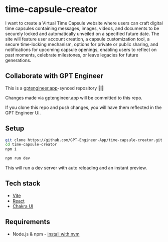 # time-capsule-creator

I want to create a Virtual Time Capsule website where users can craft digital time capsules containing messages, images, videos, and documents to be securely locked and automatically unveiled on a specified future date. The site will feature user account creation, a capsule customization tool, a secure time-locking mechanism, options for private or public sharing, and notifications for upcoming capsule openings, enabling users to reflect on past moments, celebrate milestones, or leave legacies for future generations.

## Collaborate with GPT Engineer

This is a [gptengineer.app](https://gptengineer.app)-synced repository 🌟🤖

Changes made via gptengineer.app will be committed to this repo.

If you clone this repo and push changes, you will have them reflected in the GPT Engineer UI.

## Setup

```sh
git clone https://github.com/GPT-Engineer-App/time-capsule-creator.git
cd time-capsule-creator
npm i
```

```sh
npm run dev
```

This will run a dev server with auto reloading and an instant preview.

## Tech stack

- [Vite](https://vitejs.dev/)
- [React](https://react.dev/)
- [Chakra UI](https://chakra-ui.com/)

## Requirements

- Node.js & npm - [install with nvm](https://github.com/nvm-sh/nvm#installing-and-updating)
